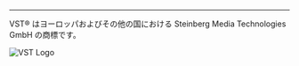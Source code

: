 <!-- 上に通常の使い方が来る。区切り線が見出しとして使われないようにコメントで防ぐ。 -->

----

VST® はヨーロッパおよびその他の国における Steinberg Media Technologies GmbH の商標です。

<img src="res/vst_logo.png" style="max-height: 8rem" alt="VST Logo" />
